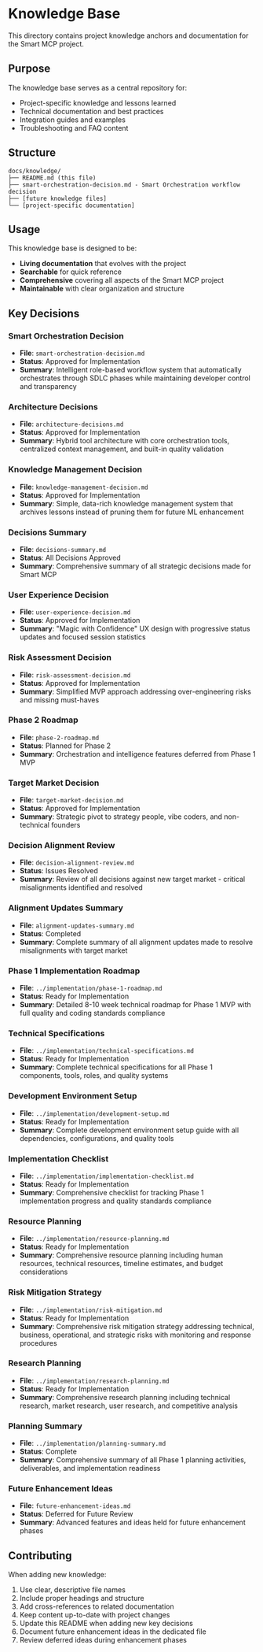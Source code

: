# Knowledge Base

This directory contains project knowledge anchors and documentation for the Smart MCP project.

## Purpose

The knowledge base serves as a central repository for:
- Project-specific knowledge and lessons learned
- Technical documentation and best practices
- Integration guides and examples
- Troubleshooting and FAQ content

## Structure

```
docs/knowledge/
├── README.md (this file)
├── smart-orchestration-decision.md - Smart Orchestration workflow decision
├── [future knowledge files]
└── [project-specific documentation]
```

## Usage

This knowledge base is designed to be:
- **Living documentation** that evolves with the project
- **Searchable** for quick reference
- **Comprehensive** covering all aspects of the Smart MCP project
- **Maintainable** with clear organization and structure

## Key Decisions

### Smart Orchestration Decision
- **File**: `smart-orchestration-decision.md`
- **Status**: Approved for Implementation
- **Summary**: Intelligent role-based workflow system that automatically orchestrates through SDLC phases while maintaining developer control and transparency

### Architecture Decisions
- **File**: `architecture-decisions.md`
- **Status**: Approved for Implementation
- **Summary**: Hybrid tool architecture with core orchestration tools, centralized context management, and built-in quality validation

### Knowledge Management Decision
- **File**: `knowledge-management-decision.md`
- **Status**: Approved for Implementation
- **Summary**: Simple, data-rich knowledge management system that archives lessons instead of pruning them for future ML enhancement

### Decisions Summary
- **File**: `decisions-summary.md`
- **Status**: All Decisions Approved
- **Summary**: Comprehensive summary of all strategic decisions made for Smart MCP

### User Experience Decision
- **File**: `user-experience-decision.md`
- **Status**: Approved for Implementation
- **Summary**: "Magic with Confidence" UX design with progressive status updates and focused session statistics

### Risk Assessment Decision
- **File**: `risk-assessment-decision.md`
- **Status**: Approved for Implementation
- **Summary**: Simplified MVP approach addressing over-engineering risks and missing must-haves

### Phase 2 Roadmap
- **File**: `phase-2-roadmap.md`
- **Status**: Planned for Phase 2
- **Summary**: Orchestration and intelligence features deferred from Phase 1 MVP

### Target Market Decision
- **File**: `target-market-decision.md`
- **Status**: Approved for Implementation
- **Summary**: Strategic pivot to strategy people, vibe coders, and non-technical founders

### Decision Alignment Review
- **File**: `decision-alignment-review.md`
- **Status**: Issues Resolved
- **Summary**: Review of all decisions against new target market - critical misalignments identified and resolved

### Alignment Updates Summary
- **File**: `alignment-updates-summary.md`
- **Status**: Completed
- **Summary**: Complete summary of all alignment updates made to resolve misalignments with target market

### Phase 1 Implementation Roadmap
- **File**: `../implementation/phase-1-roadmap.md`
- **Status**: Ready for Implementation
- **Summary**: Detailed 8-10 week technical roadmap for Phase 1 MVP with full quality and coding standards compliance

### Technical Specifications
- **File**: `../implementation/technical-specifications.md`
- **Status**: Ready for Implementation
- **Summary**: Complete technical specifications for all Phase 1 components, tools, roles, and quality systems

### Development Environment Setup
- **File**: `../implementation/development-setup.md`
- **Status**: Ready for Implementation
- **Summary**: Complete development environment setup guide with all dependencies, configurations, and quality tools

### Implementation Checklist
- **File**: `../implementation/implementation-checklist.md`
- **Status**: Ready for Implementation
- **Summary**: Comprehensive checklist for tracking Phase 1 implementation progress and quality standards compliance

### Resource Planning
- **File**: `../implementation/resource-planning.md`
- **Status**: Ready for Implementation
- **Summary**: Comprehensive resource planning including human resources, technical resources, timeline estimates, and budget considerations

### Risk Mitigation Strategy
- **File**: `../implementation/risk-mitigation.md`
- **Status**: Ready for Implementation
- **Summary**: Comprehensive risk mitigation strategy addressing technical, business, operational, and strategic risks with monitoring and response procedures

### Research Planning
- **File**: `../implementation/research-planning.md`
- **Status**: Ready for Implementation
- **Summary**: Comprehensive research planning including technical research, market research, user research, and competitive analysis

### Planning Summary
- **File**: `../implementation/planning-summary.md`
- **Status**: Complete
- **Summary**: Comprehensive summary of all Phase 1 planning activities, deliverables, and implementation readiness

### Future Enhancement Ideas
- **File**: `future-enhancement-ideas.md`
- **Status**: Deferred for Future Review
- **Summary**: Advanced features and ideas held for future enhancement phases

## Contributing

When adding new knowledge:
1. Use clear, descriptive file names
2. Include proper headings and structure
3. Add cross-references to related documentation
4. Keep content up-to-date with project changes
5. Update this README when adding new key decisions
6. Document future enhancement ideas in the dedicated file
7. Review deferred ideas during enhancement phases
